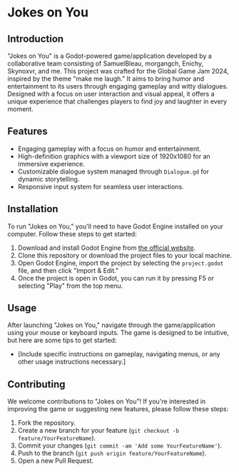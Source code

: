 # Jokes on You

## Introduction
"Jokes on You" is a Godot-powered game/application developed by a collaborative team consisting of SamuelBleau, morgangch, Enichy, Skynoxvr, and me.
This project was crafted for the Global Game Jam 2024, inspired by the theme "make me laugh."
It aims to bring humor and entertainment to its users through engaging gameplay and witty dialogues.
Designed with a focus on user interaction and visual appeal, it offers a unique experience that challenges players to find joy and laughter in every moment.

## Features
- Engaging gameplay with a focus on humor and entertainment.
- High-definition graphics with a viewport size of 1920x1080 for an immersive experience.
- Customizable dialogue system managed through `Dialogue.gd` for dynamic storytelling.
- Responsive input system for seamless user interactions.

## Installation
To run "Jokes on You," you'll need to have Godot Engine installed on your computer. Follow these steps to get started:
1. Download and install Godot Engine from [the official website](https://godotengine.org/download).
2. Clone this repository or download the project files to your local machine.
3. Open Godot Engine, import the project by selecting the `project.godot` file, and then click "Import & Edit."
4. Once the project is open in Godot, you can run it by pressing F5 or selecting "Play" from the top menu.

## Usage
After launching "Jokes on You," navigate through the game/application using your mouse or keyboard inputs. The game is designed to be intuitive, but here are some tips to get started:
- [Include specific instructions on gameplay, navigating menus, or any other usage instructions necessary.]

## Contributing
We welcome contributions to "Jokes on You"! If you're interested in improving the game or suggesting new features, please follow these steps:
1. Fork the repository.
2. Create a new branch for your feature (`git checkout -b feature/YourFeatureName`).
3. Commit your changes (`git commit -am 'Add some YourFeatureName'`).
4. Push to the branch (`git push origin feature/YourFeatureName`).
5. Open a new Pull Request.
